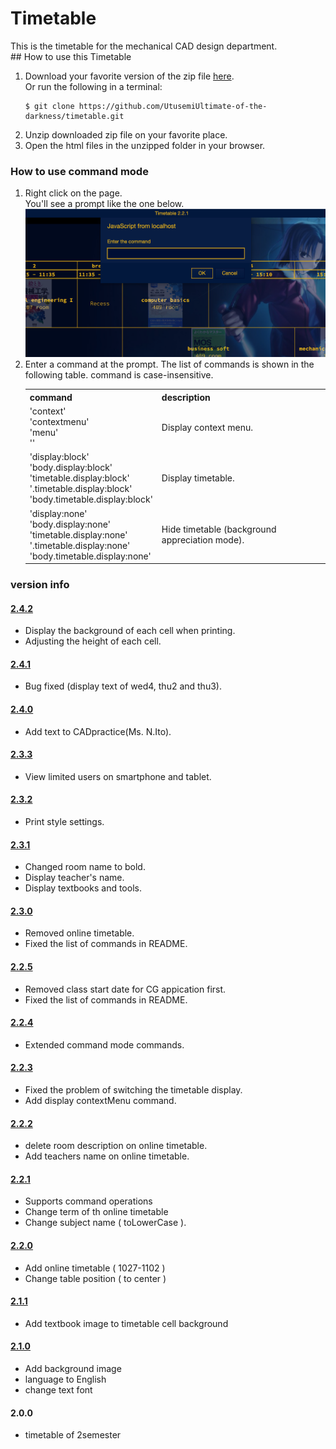 # Timetable
<div>This is the timetable for the mechanical CAD design department.</div>
## How to use this Timetable
<ol>
  <li>
    Download your favorite version of the zip file <a href="https://github.com/UtusemiUltimate-of-the-darkness/timetable/releases">here</a>.<br>
    Or run the following in a terminal:
    <pre><code>$ git clone https://github.com/UtusemiUltimate-of-the-darkness/timetable.git</code></pre>
  </li>
  <li>Unzip downloaded zip file on your favorite place.</li>
  <li>Open the html files in the unzipped folder in your browser.</li>
</ol>

### How to use command mode
<ol>
  <li>
    <div>Right click on the page.</div>
    <div>You'll see a prompt like the one below.</div>
    <div>
      <img src="img/html/displayPrompt.png" width="500px">
    </div>
  </li>
  <li>
    <div>Enter a command at the prompt. The list of commands is shown in the following table. command is case-insensitive.</div>
    <table>
      <tr>
        <th>command</th>
        <th>description</th>
      </tr>
      <tr>
        <td>
          <div>'context'</div>
          <div>'contextmenu'</div>
          <div>'menu'</div>
          <div>''</div>
        </td>
        <td>Display context menu.</td>
      </tr>
      <tr>
        <td>
          <div>'display:block'</div>
          <div>'body.display:block'</div>
          <div>'timetable.display:block'</div>
          <div>'.timetable.display:block'</div>
          <div>'body.timetable.display:block'</div>
        </td>
        <td>Display timetable.</td>
      </tr>
      <tr>
        <td>
          <div>'display:none'</div>
          <div>'body.display:none'</div>
          <div>'timetable.display:none'</div>
          <div>'.timetable.display:none'</div>
          <div>'body.timetable.display:none'</div>
        </td>
        <td>Hide timetable (background appreciation mode).</td>
      </tr>
    </table>
  </li>
</ol>

### version info

#### <a href="https://github.com/UtusemiUltimate-of-the-darkness/timetable/tree/2.4.2">2.4.2</a>
<ul>
  <li>Display the background of each cell when printing.</li>
  <li>Adjusting the height of each cell.</li>
</ul>

#### <a href="https://github.com/UtusemiUltimate-of-the-darkness/timetable/tree/2.4.1">2.4.1</a>
<ul>
  <li>Bug fixed (display text of wed4, thu2 and thu3).</li>
</ul>

#### <a href="https://github.com/UtusemiUltimate-of-the-darkness/timetable/tree/2.4.0">2.4.0</a>
<ul>
  <li>Add text to CADpractice(Ms. N.Ito).</li>
</ul>

#### <a href="https://github.com/UtusemiUltimate-of-the-darkness/timetable/tree/2.3.3">2.3.3</a>
<ul>
  <li>View limited users on smartphone and tablet.</li>
</ul>

#### <a href="https://github.com/UtusemiUltimate-of-the-darkness/timetable/tree/2.3.2">2.3.2</a>
<ul>
  <li>Print style settings.</li>
</ul>

#### <a href="https://github.com/UtusemiUltimate-of-the-darkness/timetable/tree/2.3.1">2.3.1</a>
<ul>
  <li>Changed room name to bold.</li>
  <li>Display teacher's name.</li>
  <li>Display textbooks and tools.</li>
</ul>

#### <a href="https://github.com/UtusemiUltimate-of-the-darkness/timetable/tree/2.3.0">2.3.0</a>
<ul>
  <li>Removed online timetable.</li>
  <li>Fixed the list of commands in README.</li>
</ul>

#### <a href="https://github.com/UtusemiUltimate-of-the-darkness/timetable/tree/2.2.5">2.2.5</a>
<ul>
  <li>Removed class start date for CG appication first.</li>
  <li>Fixed the list of commands in README.</li>
</ul>

#### <a href="https://github.com/UtusemiUltimate-of-the-darkness/timetable/tree/2.2.4">2.2.4</a>
<ul>
  <li>Extended command mode commands.</li>
</ul>

#### <a href="https://github.com/UtusemiUltimate-of-the-darkness/timetable/tree/2.2.3">2.2.3</a>
<ul>
  <li>Fixed the problem of switching the timetable display.</li>
  <li>Add display contextMenu command.</li>
</ul>

#### <a href="https://github.com/UtusemiUltimate-of-the-darkness/timetable/tree/2.2.2">2.2.2</a>
<ul>
  <li>delete room description on online timetable.</li>
  <li>Add teachers name on online timetable.</li>
</ul>

#### <a href="https://github.com/UtusemiUltimate-of-the-darkness/timetable/tree/2.2.1">2.2.1</a>
<ul>
  <li>Supports command operations</li>
  <li>Change term of th online timetable</li>
  <li>Change subject name ( toLowerCase ).
</ul>

#### <a href="https://github.com/UtusemiUltimate-of-the-darkness/timetable/tree/2.2.0">2.2.0</a>
<ul>
  <li>Add online timetable ( 1027-1102 )</li>
  <li>Change table position ( to center ) </li>
</ul>

#### <a href="https://github.com/UtusemiUltimate-of-the-darkness/timetable/tree/2.1.1">2.1.1</a>
<ul>
  <li>Add textbook image to timetable cell background</li>
</ul>

#### <a href="https://github.com/UtusemiUltimate-of-the-darkness/timetable/tree/2.1.0">2.1.0</a>
<ul>
  <li>Add background image</li>
  <li>language to English</li>
  <li>change text font</li>
</ul>

#### 2.0.0
<ul>
  <li>timetable of 2semester</li>
</ul>

